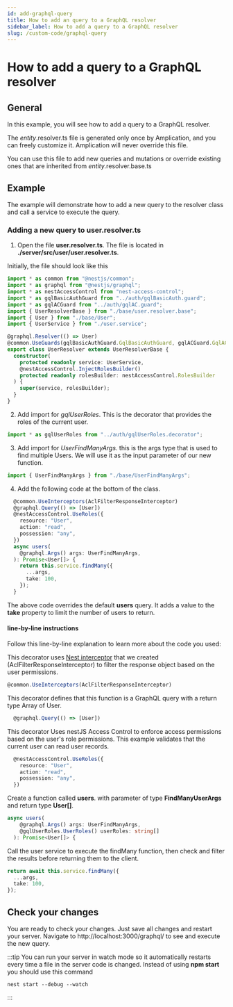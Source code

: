 ```yaml
---
id: add-graphql-query
title: How to add an query to a GraphQL resolver
sidebar_label: How to add a query to a GraphQL resolver
slug: /custom-code/graphql-query
---
```


# How to add a query to a GraphQL resolver

## General

In this example, you will see how to add a query to a GraphQL resolver.

The _entity_.resolver.ts file is generated only once by Amplication, and you can freely customize it. Amplication will never override this file.

You can use this file to add new queries and mutations or override existing ones that are inherited from _entity_.resolver.base.ts

## Example

The example will demonstrate how to add a new query to the resolver class and call a service to execute the query.

### Adding a new query to user.resolver.ts

1. Open the file **user.resolver.ts**. The file is located in **./server/src/user/user.resolver.ts**.

Initially, the file should look like this

```typescript
import * as common from "@nestjs/common";
import * as graphql from "@nestjs/graphql";
import * as nestAccessControl from "nest-access-control";
import * as gqlBasicAuthGuard from "../auth/gqlBasicAuth.guard";
import * as gqlACGuard from "../auth/gqlAC.guard";
import { UserResolverBase } from "./base/user.resolver.base";
import { User } from "./base/User";
import { UserService } from "./user.service";

@graphql.Resolver(() => User)
@common.UseGuards(gqlBasicAuthGuard.GqlBasicAuthGuard, gqlACGuard.GqlACGuard)
export class UserResolver extends UserResolverBase {
  constructor(
    protected readonly service: UserService,
    @nestAccessControl.InjectRolesBuilder()
    protected readonly rolesBuilder: nestAccessControl.RolesBuilder
  ) {
    super(service, rolesBuilder);
  }
}
```

2. Add import for _gqlUserRoles_. This is the decorator that provides the roles of the current user.

```typeScript
import * as gqlUserRoles from "../auth/gqlUserRoles.decorator";
```

3. Add import for _UserFindManyArgs_. this is the args type that is used to find multiple Users. We will use it as the input parameter of our new function.

```typeScript
import { UserFindManyArgs } from "./base/UserFindManyArgs";
```

4. Add the following code at the bottom of the class.

```typescript
  @common.UseInterceptors(AclFilterResponseInterceptor)
  @graphql.Query(() => [User])
  @nestAccessControl.UseRoles({
    resource: "User",
    action: "read",
    possession: "any",
  })
  async users(
    @graphql.Args() args: UserFindManyArgs,
  ): Promise<User[]> {
    return this.service.findMany({
      ...args,
      take: 100,
    });
  }
```

The above code overrides the default **users** query. It adds a value to the **take** property to limit the number of users to return.

#### line-by-line instructions

Follow this line-by-line explanation to learn more about the code you used:

This decorator uses [Nest interceptor](https://docs.nestjs.com/interceptors) that we created (AclFilterResponseInterceptor) 
to filter the response object based on the user permissions.

```typescript
@common.UseInterceptors(AclFilterResponseInterceptor)
```

This decorator defines that this function is a GraphQL query with a return type Array of User.

```typescript
  @graphql.Query(() => [User])
```

This decorator Uses nestJS Access Control to enforce access permissions based on the user's role permissions. This example validates that the current user can read user records.

```typescript
  @nestAccessControl.UseRoles({
    resource: "User",
    action: "read",
    possession: "any",
  })
```

Create a function called **users**. with parameter of type **FindManyUserArgs** and return type **User[]**.

```typescript
async users(
    @graphql.Args() args: UserFindManyArgs,
    @gqlUserRoles.UserRoles() userRoles: string[]
  ): Promise<User[]> {
```

Call the user service to execute the findMany function, then check and filter the results before returning them to the client.

```typescript
return await this.service.findMany({
  ...args,
  take: 100,
});
```

## Check your changes

You are ready to check your changes. Just save all changes and restart your server.
Navigate to http://localhost:3000/graphql/ to see and execute the new query.

:::tip
You can run your server in watch mode so it automatically restarts every time a file in the server code is changed.
Instead of using **npm start** you should use this command

```
nest start --debug --watch
```

:::
